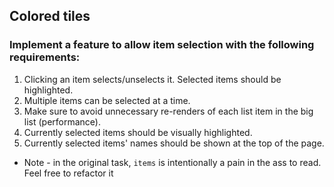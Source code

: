 ## Colored tiles
### Implement a feature to allow item selection with the following requirements:
1. Clicking an item selects/unselects it. Selected items should be highlighted.
2. Multiple items can be selected at a time.
3. Make sure to avoid unnecessary re-renders of each list item in the big list (performance).
4. Currently selected items should be visually highlighted.
5. Currently selected items' names should be shown at the top of the page.

- Note - in the original task, `items` is intentionally a pain in the ass to read. Feel free to refactor it
